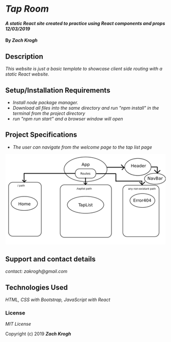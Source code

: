 # _Tap Room_

#### _A static React site created to practice using React components and props 12/03/2019_

#### By _Zach Krogh_

## Description

_This website is just a basic template to showcase client side routing with a static React website._

## Setup/Installation Requirements
* _Install node package manager._
* _Download all files into the same directory and run "npm install" in the terminal from the project directory_
* _run "npm run start" and a browser window will open_


## Project Specifications

* _The user can navigate from the welcome page to the tap list page_

![component diagram](https://github.com/zakrogh/TapRoom/blob/master/New%20Project.png)

## Support and contact details

_contact: zakrogh@gmail.com_

## Technologies Used

_HTML, CSS with Bootstrap, JavaScript with React_

### License

*MIT License*

Copyright (c) 2019 **_Zach Krogh_**
